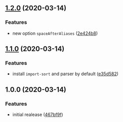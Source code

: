 ## [1.2.0](https://github.com/ifiokjr/prettier-plugin-sorted/compare/v1.1.0...v1.2.0) (2020-03-14)


### Features

* new option `spaceAfterAliases` ([2e424b8](https://github.com/ifiokjr/prettier-plugin-sorted/commit/2e424b895ce9a9fc50f00ffefd497a20b974144a))

## [1.1.0](https://github.com/ifiokjr/prettier-plugin-sorted/compare/v1.0.0...v1.1.0) (2020-03-14)


### Features

* install `import-sort` and parser by default ([e35d582](https://github.com/ifiokjr/prettier-plugin-sorted/commit/e35d582af8d61bf183933bbf805a4989973eb38f))

## 1.0.0 (2020-03-14)


### Features

* initial realease ([467bf9f](https://github.com/ifiokjr/prettier-plugin-sorted/commit/467bf9fcec2bf200897da5288e79769ea6223279))
